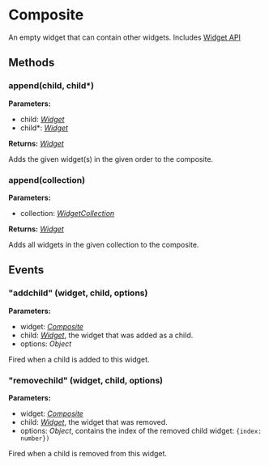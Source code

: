 ---
---
# Composite
An empty widget that can contain other widgets.
Includes [Widget API](Widget.md)

## Methods
### append(child, child*)


**Parameters:** 

- child: *[Widget](Widget.md)*
- child*: *[Widget](Widget.md)*

**Returns:** *[Widget](Widget.md)*

Adds the given widget(s) in the given order to the composite.

### append(collection)


**Parameters:** 

- collection: *[WidgetCollection](WidgetCollection.md)*

**Returns:** *[Widget](Widget.md)*

Adds all widgets in the given collection to the composite.


## Events
### "addchild" (widget, child, options)

**Parameters:** 

- widget: *[Composite](Composite.md)*
- child: *[Widget](Widget.md)*, the widget that was added as a child.
- options: *Object*

Fired when a child is added to this widget.

### "removechild" (widget, child, options)

**Parameters:** 

- widget: *[Composite](Composite.md)*
- child: *[Widget](Widget.md)*, the widget that was removed.
- options: *Object*, contains the index of the removed child widget: `{index: number})`

Fired when a child is removed from this widget.


